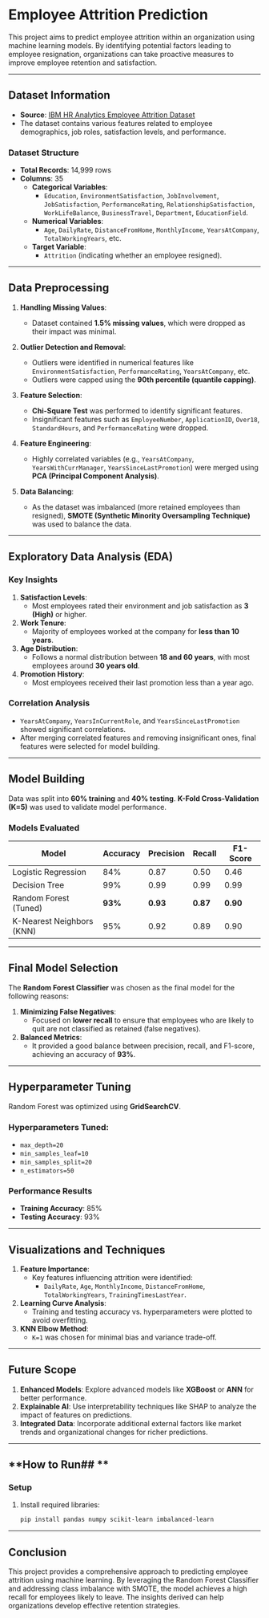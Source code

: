 # **Employee Attrition Prediction**

This project aims to predict employee attrition within an organization using machine learning models. By identifying potential factors leading to employee resignation, organizations can take proactive measures to improve employee retention and satisfaction.

---

## **Dataset Information**

- **Source**: [IBM HR Analytics Employee Attrition Dataset](https://www.kaggle.com/datasets/pavansubhasht/ibm-hr-analytics-attrition-dataset)  
- The dataset contains various features related to employee demographics, job roles, satisfaction levels, and performance.  

### **Dataset Structure**
- **Total Records**: 14,999 rows  
- **Columns**: 35  
  - **Categorical Variables**:  
    - `Education`, `EnvironmentSatisfaction`, `JobInvolvement`, `JobSatisfaction`, `PerformanceRating`, `RelationshipSatisfaction`, `WorkLifeBalance`, `BusinessTravel`, `Department`, `EducationField`.  
  - **Numerical Variables**:  
    - `Age`, `DailyRate`, `DistanceFromHome`, `MonthlyIncome`, `YearsAtCompany`, `TotalWorkingYears`, etc.  
  - **Target Variable**:  
    - `Attrition` (indicating whether an employee resigned).  

---

## **Data Preprocessing**

1. **Handling Missing Values**:  
   - Dataset contained **1.5% missing values**, which were dropped as their impact was minimal.  

2. **Outlier Detection and Removal**:  
   - Outliers were identified in numerical features like `EnvironmentSatisfaction`, `PerformanceRating`, `YearsAtCompany`, etc.  
   - Outliers were capped using the **90th percentile (quantile capping)**.  

3. **Feature Selection**:  
   - **Chi-Square Test** was performed to identify significant features.  
   - Insignificant features such as `EmployeeNumber`, `ApplicationID`, `Over18`, `StandardHours`, and `PerformanceRating` were dropped.  

4. **Feature Engineering**:  
   - Highly correlated variables (e.g., `YearsAtCompany`, `YearsWithCurrManager`, `YearsSinceLastPromotion`) were merged using **PCA (Principal Component Analysis)**.  

5. **Data Balancing**:  
   - As the dataset was imbalanced (more retained employees than resigned), **SMOTE (Synthetic Minority Oversampling Technique)** was used to balance the data.  

---

## **Exploratory Data Analysis (EDA)**

### **Key Insights**  
1. **Satisfaction Levels**:  
   - Most employees rated their environment and job satisfaction as **3 (High)** or higher.  
2. **Work Tenure**:  
   - Majority of employees worked at the company for **less than 10 years**.  
3. **Age Distribution**:  
   - Follows a normal distribution between **18 and 60 years**, with most employees around **30 years old**.  
4. **Promotion History**:  
   - Most employees received their last promotion less than a year ago.  

### **Correlation Analysis**  
- `YearsAtCompany`, `YearsInCurrentRole`, and `YearsSinceLastPromotion` showed significant correlations.  
- After merging correlated features and removing insignificant ones, final features were selected for model building.  

---

## **Model Building**

Data was split into **60% training** and **40% testing**. **K-Fold Cross-Validation (K=5)** was used to validate model performance.  

### **Models Evaluated**
| **Model**                  | **Accuracy** | **Precision** | **Recall** | **F1-Score** |  
|----------------------------|--------------|---------------|------------|--------------|  
| Logistic Regression        | 84%          | 0.87          | 0.50       | 0.46         |  
| Decision Tree              | 99%          | 0.99          | 0.99       | 0.99         |  
| Random Forest (Tuned)      | **93%**      | **0.93**      | **0.87**   | **0.90**     |  
| K-Nearest Neighbors (KNN)  | 95%          | 0.92          | 0.89       | 0.90         |  

---

## **Final Model Selection**

The **Random Forest Classifier** was chosen as the final model for the following reasons:  
1. **Minimizing False Negatives**:  
   - Focused on **lower recall** to ensure that employees who are likely to quit are not classified as retained (false negatives).  
2. **Balanced Metrics**:  
   - It provided a good balance between precision, recall, and F1-score, achieving an accuracy of **93%**.  

---

## **Hyperparameter Tuning**

Random Forest was optimized using **GridSearchCV**.  

### **Hyperparameters Tuned**:  
- `max_depth=20`  
- `min_samples_leaf=10`  
- `min_samples_split=20`  
- `n_estimators=50`  

### **Performance Results**  
- **Training Accuracy**: 85%  
- **Testing Accuracy**: 93%  

---

## **Visualizations and Techniques**

1. **Feature Importance**:  
   - Key features influencing attrition were identified:  
     - `DailyRate`, `Age`, `MonthlyIncome`, `DistanceFromHome`, `TotalWorkingYears`, `TrainingTimesLastYear`.  
2. **Learning Curve Analysis**:  
   - Training and testing accuracy vs. hyperparameters were plotted to avoid overfitting.  
3. **KNN Elbow Method**:  
   - `K=1` was chosen for minimal bias and variance trade-off.  

---

## **Future Scope**

1. **Enhanced Models**: Explore advanced models like **XGBoost** or **ANN** for better performance.  
2. **Explainable AI**: Use interpretability techniques like SHAP to analyze the impact of features on predictions.  
3. **Integrated Data**: Incorporate additional external factors like market trends and organizational changes for richer predictions.  

---

## **How to Run## **

### **Setup**
1. Install required libraries:  
   ```bash
   pip install pandas numpy scikit-learn imbalanced-learn

---

## **Conclusion**
This project provides a comprehensive approach to predicting employee attrition using machine learning. By leveraging the Random Forest Classifier and addressing class imbalance with SMOTE, the model achieves a high recall for employees likely to leave.
The insights derived can help organizations develop effective retention strategies.


